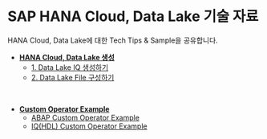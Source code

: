 # SAP HANA Cloud, Data Lake 기술 자료

HANA Cloud, Data Lake에 대한 Tech Tips & Sample을 공유합니다.

- **[HANA Cloud, Data Lake 생성](create_datalake/)**
    - [1. Data Lake IQ 생성하기](create_datalake#create-data-lake-db.md)
    - [2. Data Lake File 구성하기](crate_datalake#configure-data-lake-files.md)

<br>

- **[Custom Operator Example](Custom/)**
    - [ABAP Custom Operator Example](Custom/ABAP)
    - [IQ(HDL) Custom Operator Example](Custom/IQ)

